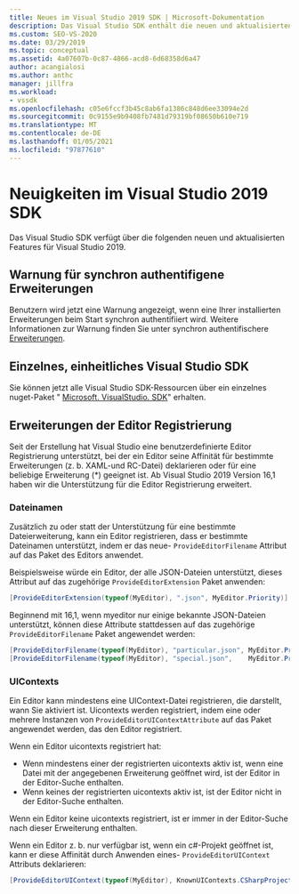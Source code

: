 ```yaml
---
title: Neues im Visual Studio 2019 SDK | Microsoft-Dokumentation
description: Das Visual Studio SDK enthält die neuen und aktualisierten Features für Visual Studio 2019, einschließlich Verbesserungen der Editor Registrierung.
ms.custom: SEO-VS-2020
ms.date: 03/29/2019
ms.topic: conceptual
ms.assetid: 4a07607b-0c87-4866-acd8-6d68358d6a47
author: acangialosi
ms.author: anthc
manager: jillfra
ms.workload:
- vssdk
ms.openlocfilehash: c05e6fccf3b45c8ab6fa1386c848d6ee33094e2d
ms.sourcegitcommit: 0c9155e9b9408fb7481d79319bf08650b610e719
ms.translationtype: MT
ms.contentlocale: de-DE
ms.lasthandoff: 01/05/2021
ms.locfileid: "97877610"
---
```

# <a name="whats-new-in-the-visual-studio-2019-sdk"></a>Neuigkeiten im Visual Studio 2019 SDK

Das Visual Studio SDK verfügt über die folgenden neuen und aktualisierten Features für Visual Studio 2019.

## <a name="synchronously-autoloaded-extensions-warning"></a>Warnung für synchron authentifigene Erweiterungen

Benutzern wird jetzt eine Warnung angezeigt, wenn eine Ihrer installierten Erweiterungen beim Start synchron authentifiiert wird. Weitere Informationen zur Warnung finden Sie unter synchron authentifischere [Erweiterungen](synchronously-autoloaded-extensions.md).

## <a name="single-unified-visual-studio-sdk"></a>Einzelnes, einheitliches Visual Studio SDK

Sie können jetzt alle Visual Studio SDK-Ressourcen über ein einzelnes nuget-Paket " [Microsoft. VisualStudio. SDK](https://www.nuget.org/packages/microsoft.visualstudio.sdk)" erhalten.

## <a name="editor-registration-enhancements"></a>Erweiterungen der Editor Registrierung

Seit der Erstellung hat Visual Studio eine benutzerdefinierte Editor Registrierung unterstützt, bei der ein Editor seine Affinität für bestimmte Erweiterungen (z. b. XAML-und RC-Datei) deklarieren oder für eine beliebige Erweiterung (*) geeignet ist. Ab Visual Studio 2019 Version 16,1 haben wir die Unterstützung für die Editor Registrierung erweitert.

### <a name="filenames"></a>Dateinamen

Zusätzlich zu oder statt der Unterstützung für eine bestimmte Dateierweiterung, kann ein Editor registrieren, dass er bestimmte Dateinamen unterstützt, indem er das neue- `ProvideEditorFilename` Attribut auf das Paket des Editors anwendet.

Beispielsweise würde ein Editor, der alle JSON-Dateien unterstützt, dieses Attribut auf das zugehörige `ProvideEditorExtension` Paket anwenden:

```cs
[ProvideEditorExtension(typeof(MyEditor), ".json", MyEditor.Priority)]
```

Beginnend mit 16,1, wenn myeditor nur einige bekannte JSON-Dateien unterstützt, können diese Attribute stattdessen auf das zugehörige `ProvideEditorFilename` Paket angewendet werden:

```cs
[ProvideEditorFilename(typeof(MyEditor), "particular.json", MyEditor.Priority)]
[ProvideEditorFilename(typeof(MyEditor), "special.json",    MyEditor.Priority)]
```

### <a name="uicontexts"></a>UIContexts

Ein Editor kann mindestens eine UIContext-Datei registrieren, die darstellt, wann Sie aktiviert ist. Uicontexts werden registriert, indem eine oder mehrere Instanzen von `ProvideEditorUIContextAttribute` auf das Paket angewendet werden, das den Editor registriert.

Wenn ein Editor uicontexts registriert hat:

- Wenn mindestens einer der registrierten uicontexts aktiv ist, wenn eine Datei mit der angegebenen Erweiterung geöffnet wird, ist der Editor in der Editor-Suche enthalten.
- Wenn keines der registrierten uicontexts aktiv ist, ist der Editor nicht in der Editor-Suche enthalten.

Wenn ein Editor keine uicontexts registriert, ist er immer in der Editor-Suche nach dieser Erweiterung enthalten.

Wenn ein Editor z. b. nur verfügbar ist, wenn ein c#-Projekt geöffnet ist, kann er diese Affinität durch Anwenden eines- `ProvideEditorUIContext` Attributs deklarieren:

```cs
[ProvideEditorUIContext(typeof(MyEditor), KnownUIContexts.CSharpProjectContext)]
```
